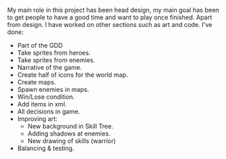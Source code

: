 My main role in this project has been head design, my main goal has been to get people to have a good time and want to play once finished. Apart from design.
I have worked on other sections such as art and code. I've done:

* Part of the GDD
* Take sprites from heroes.
* Take sprites from enemies.
* Narrative of the game.
* Create half of icons for the world map.
* Create maps.
* Spawn enemies in maps.
* Win/Lose condition.
* Add items in xml.
* All decisions in game.
* Improving art:
	* New background in Skill Tree.
	* Adding shadows at enemies.
	* New drawing of skills (warrior)
* Balancing & testing.
